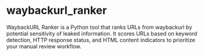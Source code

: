 # waybackurl_ranker
WaybackURL Ranker is a Python tool that ranks URLs from waybackurl by potential sensitivity of leaked information. It scores URLs based on keyword detection, HTTP response status, and HTML content indicators to prioritize your manual review workflow.
